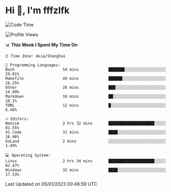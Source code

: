 # Hi 👋, I'm fffzlfk

<!--START_SECTION:waka-->
![Code Time](http://img.shields.io/badge/Code%20Time-8%20hrs%2037%20mins-blue)

![Profile Views](http://img.shields.io/badge/Profile%20Views-114-blue)

📊 **This Week I Spent My Time On** 

```text
⌚︎ Time Zone: Asia/Shanghai

💬 Programming Languages: 
Bash                     54 mins             ███████░░░░░░░░░░░░░░░░░░   29.01% 
Makefile                 49 mins             ██████░░░░░░░░░░░░░░░░░░░   26.25% 
Other                    26 mins             ███░░░░░░░░░░░░░░░░░░░░░░   14.09% 
Markdown                 18 mins             ██░░░░░░░░░░░░░░░░░░░░░░░   10.1% 
TOML                     12 mins             █░░░░░░░░░░░░░░░░░░░░░░░░   6.48%

🔥 Editors: 
Neovim                   2 hrs 32 mins       ████████████████████░░░░░   81.55% 
VS Code                  31 mins             ████░░░░░░░░░░░░░░░░░░░░░   16.96% 
GoLand                   2 mins              ░░░░░░░░░░░░░░░░░░░░░░░░░   1.49%

💻 Operating System: 
Linux                    2 hrs 34 mins       ████████████████████░░░░░   82.47% 
Windows                  32 mins             ████░░░░░░░░░░░░░░░░░░░░░   17.53%

```


 Last Updated on 05/01/2023 00:48:59 UTC
<!--END_SECTION:waka-->
